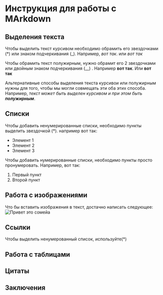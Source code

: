 # Инструкция для работы с MArkdown

## Выделения текста

Чтобы выделить текст курсивом необходимо обрамить его звездочками (*) или знаком подчеркивания (_). Например, *вот так*. или _вот так_ 

Чтобы обрамить текст полужирным, нужно обрамит его 2 звездочками или двойным знаком подчеркивания (__)  . Например  **вот так**. Или __вот так__

Альтернативные способы выделения текста курсивои или полужирным нужны для того, чтобы мы могли совмещать эти оба этих способа. Например, _текст может быть выделен курсивом и при этом быть 
**полужирным**_.

## Списки

Чтобы добавить ненумерированные списки, необходимо пункты выделить звездочкой (*). например вот так:
* Элемент 1
* Элемент 2
* Элемент 3

Чтобы добавить нумерированные списки, необходимо пункты просто пронумеровать. Например, вот так:
1. Первый пункт
2. Второй пункт 

## Работа с изображениями

Что бы вставить изображения в текст, достачно написать  следующее:
![Привет это сомейа](Someya.jpg)

## Ссылки
Чтобы выделить ненумерованный список, используйте(*)
## Работа с таблицами

## Цитаты

## Заключения

